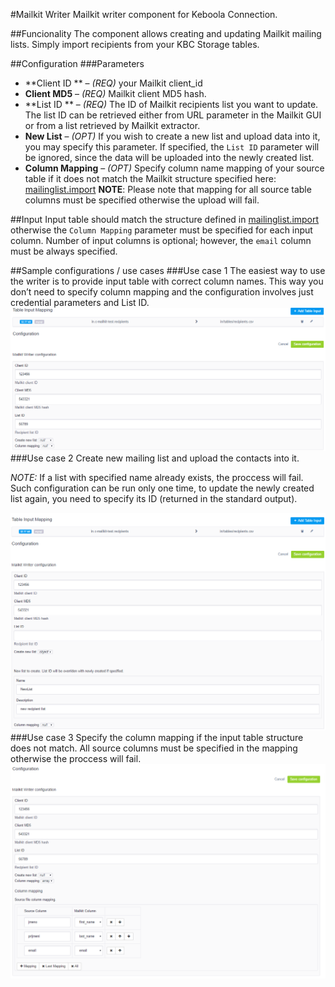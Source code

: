 #Mailkit Writer
Mailkit writer component for Keboola Connection.

##Funcionality
The component allows creating and updating Mailkit mailing lists. Simply import recipients from your KBC Storage tables.

##Configuration
###Parameters
- **Client ID ** – *(REQ)* your Mailkit client_id
- **Client MD5** – *(REQ)* Mailkit client MD5 hash.
- **List ID ** – *(REQ)* The ID of Mailkit recipients list you want to update. The list ID can be retrieved either from URL parameter in the Mailkit GUI or from a list retrieved by Mailkit extractor.
- **New List** – *(OPT)* If you wish to create a new list and upload data into it, you may specify this parameter. If specified, the `List ID` parameter will be ignored, since the data will be uploaded into the newly created list.
- **Column Mapping** – *(OPT)* Specify column name mapping of your source table if it does not match the Mailkit structure specified here: [mailinglist.import](https://www.mailkit.eu/cz/napoveda-pomoc/dokumentace/api/sprava-seznamu-prijemcu/mailkitmailinglistimport/)
 **NOTE**: Please note that mapping for all source table columns must be specified otherwise the upload will fail.


##Input
Input table should match the structure defined in [mailinglist.import](https://www.mailkit.eu/cz/napoveda-pomoc/dokumentace/api/sprava-seznamu-prijemcu/mailkitmailinglistimport/) otherwise the `Column Mapping` parameter must be specified for each input column. Number of input columns is optional; however, the `email` column must be always specified.

 

##Sample configurations / use cases
###Use case 1
The easiest way to use the writer is to provide input table with correct column names. This way you don’t need to specify column mapping and the configuration involves just credential parameters and List ID.
![](https://raw.githubusercontent.com/davidesner/keboola-mailkit-writer/master/img/use_case1.png)
###Use case 2
Create new mailing list and upload the contacts into it.

**NOTE*:* If a list with specified name already exists, the proccess will fail. Such configuration can be run only one time, to update the newly created list again, you need to specify its ID (returned in the standard output).

![](https://raw.githubusercontent.com/davidesner/keboola-mailkit-writer/master/img/use_case2.png)
###Use case 3
Specify the column mapping if the input table structure does not match. All source columns must be specified in the mapping otherwise the proccess will fail.
![](https://raw.githubusercontent.com/davidesner/keboola-mailkit-writer/master/img/use_case3.png)
